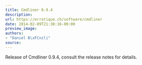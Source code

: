 ```yaml
---
title: Cmdliner 0.9.4
description:
url: https://erratique.ch/software/cmdliner
date: 2014-02-09T21:38:16-00:00
preview_image:
authors:
- "Daniel B\xFCnzli"
source:
---
```


<p>Release of Cmdliner 0.9.4, consult the release notes for details.</p>
